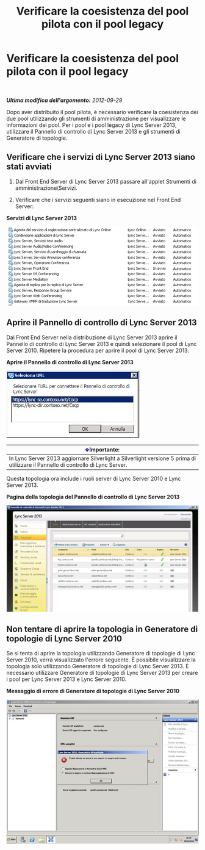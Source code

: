 ﻿---
title: Verificare la coesistenza del pool pilota con il pool legacy
TOCTitle: Verificare la coesistenza del pool pilota con il pool legacy
ms:assetid: fe7e14bb-c7eb-4719-b154-009e99360520
ms:mtpsurl: https://technet.microsoft.com/it-it/library/JJ205420(v=OCS.15)
ms:contentKeyID: 49302584
ms.date: 08/24/2015
mtps_version: v=OCS.15
ms.translationtype: HT
---

# Verificare la coesistenza del pool pilota con il pool legacy

 

_**Ultima modifica dell'argomento:** 2012-09-29_

Dopo aver distribuito il pool pilota, è necessario verificare la coesistenza dei due pool utilizzando gli strumenti di amministrazione per visualizzare le informazioni dei pool. Per i pool e i pool legacy di Lync Server 2013, utilizzare il Pannello di controllo di Lync Server 2013 e gli strumenti di Generatore di topologie.

## Verificare che i servizi di Lync Server 2013 siano stati avviati

1.  Dal Front End Server di Lync Server 2013 passare all'applet Strumenti di amministrazione\\Servizi.

2.  Verificare che i servizi seguenti siano in esecuzione nel Front End Server:

**Servizi di Lync Server 2013**

![Elenco di servizi di Lync Server avviati](images/JJ205420.cfff9385-6bf6-461c-982c-e727c9f20b70(OCS.15).png "Elenco di servizi di Lync Server avviati")

## Aprire il Pannello di controllo di Lync Server 2013

Dal Front End Server nella distribuzione di Lync Server 2013 aprire il Pannello di controllo di Lync Server 2013 e quindi selezionare il pool di Lync Server 2010. Ripetere la procedura per aprire il pool di Lync Server 2013.

**Aprire il Pannello di controllo di Lync Server 2013**

![Finestra di dialogo Seleziona URL](images/JJ205420.b1f8e650-9c3c-4563-a403-5069f198342f(OCS.15).png "Finestra di dialogo Seleziona URL")

<table>
<thead>
<tr class="header">
<th><img src="images/Gg412908.important(OCS.15).gif" title="important" alt="important" />Importante:</th>
</tr>
</thead>
<tbody>
<tr class="odd">
<td>In Lync Server 2013 aggiornare Silverlight a Silverlight versione 5 prima di utilizzare il Pannello di controllo di Lync Server.</td>
</tr>
</tbody>
</table>


Questa topologia ora include i ruoli server di Lync Server 2010 e Lync Server 2013.

**Pagina della topologia del Pannello di controllo di Lync Server 2013**

![Pannello di controllo di Lync Server - Pagina della topologia](images/JJ205420.4ed1cc7a-cb3e-42f6-82e2-6d4d71d19352(OCS.15).jpg "Pannello di controllo di Lync Server - Pagina della topologia")

## Non tentare di aprire la topologia in Generatore di topologie di Lync Server 2010

Se si tenta di aprire la topologia utilizzando Generatore di topologie di Lync Server 2010, verrà visualizzato l'errore seguente. È possibile visualizzare la topologia solo utilizzando Generatore di topologie di Lync Server 2013. È necessario utilizzare Generatore di topologie di Lync Server 2013 per creare i pool per Lync Server 2013 e Lync Server 2010.

**Messaggio di errore di Generatore di topologie di Lync Server 2010**

![Errore dello snap-in MMC nel Generatore di topologie di Lync Server](images/JJ205420.f6666343-c348-4d81-ae0e-6ba5a44e16c4(OCS.15).png "Errore dello snap-in MMC nel Generatore di topologie di Lync Server")

